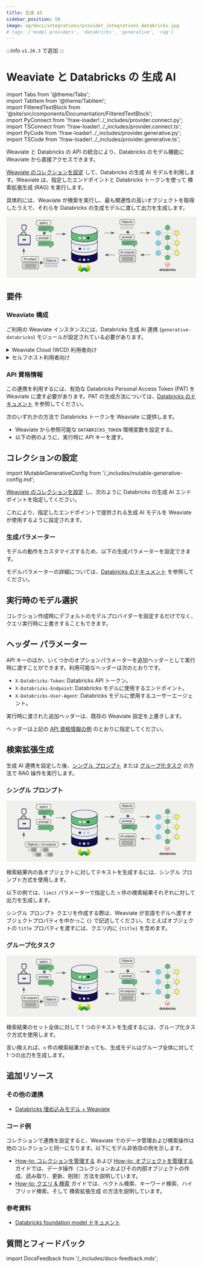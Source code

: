 ```yaml
---
title: 生成 AI
sidebar_position: 50
image: og/docs/integrations/provider_integrations_databricks.jpg
# tags: ['model providers', 'databricks', 'generative', 'rag']
---
```


:::info `v1.26.3` で追加
:::

# Weaviate と Databricks の 生成 AI

import Tabs from '@theme/Tabs';  
import TabItem from '@theme/TabItem';  
import FilteredTextBlock from '@site/src/components/Documentation/FilteredTextBlock';  
import PyConnect from '!!raw-loader!../_includes/provider.connect.py';  
import TSConnect from '!!raw-loader!../_includes/provider.connect.ts';  
import PyCode from '!!raw-loader!../_includes/provider.generative.py';  
import TSCode from '!!raw-loader!../_includes/provider.generative.ts';  

Weaviate と Databricks の API の統合により、Databricks のモデル機能に Weaviate から直接アクセスできます。

[Weaviate のコレクションを設定](#configure-collection) して、Databricks の生成 AI モデルを利用します。Weaviate は、指定したエンドポイントと Databricks トークンを使って 検索拡張生成 (RAG) を実行します。

具体的には、Weaviate が検索を実行し、最も関連性の高いオブジェクトを取得したうえで、それらを Databricks の生成モデルに渡して出力を生成します。

![RAG 連携の図](../_includes/integration_databricks_rag.png)

## 要件

### Weaviate 構成

ご利用の Weaviate インスタンスには、Databricks 生成 AI 連携 (`generative-databricks`) モジュールが設定されている必要があります。

<details>
  <summary>Weaviate Cloud (WCD) 利用者向け</summary>

この連携は Weaviate Cloud (WCD) のサーバーレス インスタンスではデフォルトで有効になっています。

</details>

<details>
  <summary>セルフホスト利用者向け</summary>

- モジュールが有効になっているか確認するため、[クラスターメタデータ](/deploy/configuration/meta.md) をチェックしてください。  
- Weaviate でモジュールを有効化するには、[モジュール構成方法](../../configuration/modules.md) ガイドに従ってください。

</details>

### API 資格情報

この連携を利用するには、有効な Databricks Personal Access Token (PAT) を Weaviate に渡す必要があります。PAT の生成方法については、[Databricks のドキュメント](https://docs.databricks.com/en/dev-tools/auth/pat.html) を参照してください。

次のいずれかの方法で Databricks トークンを Weaviate に提供します。

- Weaviate から参照可能な `DATABRICKS_TOKEN` 環境変数を設定する。  
- 以下の例のように、実行時に API キーを渡す。

<Tabs groupId="languages">

  <TabItem value="py" label="Python API v4">
    <FilteredTextBlock
      text={PyConnect}
      startMarker="# START DatabricksInstantiation"
      endMarker="# END DatabricksInstantiation"
      language="py"
    />
  </TabItem>
  <TabItem value="js" label="JS/TS API v3">
    <FilteredTextBlock
      text={TSConnect}
      startMarker="// START DatabricksInstantiation"
      endMarker="// END DatabricksInstantiation"
      language="ts"
    />
  </TabItem>

</Tabs>

## コレクションの設定

import MutableGenerativeConfig from '/_includes/mutable-generative-config.md';

<MutableGenerativeConfig />

[Weaviate のコレクションを設定](../../manage-collections/generative-reranker-models.mdx#specify-a-generative-model-integration) し、次のように Databricks の生成 AI エンドポイントを指定してください。

<Tabs groupId="languages">
  <TabItem value="py" label="Python API v4">
    <FilteredTextBlock
      text={PyCode}
      startMarker="# START BasicGenerativeDatabricks"
      endMarker="# END BasicGenerativeDatabricks"
      language="py"
    />
  </TabItem>

  <TabItem value="js" label="JS/TS API v3">
    <FilteredTextBlock
      text={TSCode}
      startMarker="// START BasicGenerativeDatabricks"
      endMarker="// END BasicGenerativeDatabricks"
      language="ts"
    />
  </TabItem>
</Tabs>

これにより、指定したエンドポイントで提供される生成 AI モデルを Weaviate が使用するように設定されます。

### 生成パラメーター

モデルの動作をカスタマイズするため、以下の生成パラメーターを設定できます。

<Tabs groupId="languages">
  <TabItem value="py" label="Python API v4">
    <FilteredTextBlock
      text={PyCode}
      startMarker="# START FullGenerativeDatabricks"
      endMarker="# END FullGenerativeDatabricks"
      language="py"
    />
  </TabItem>

  <TabItem value="js" label="JS/TS API v3">
    <FilteredTextBlock
      text={TSCode}
      startMarker="// START FullGenerativeDatabricks"
      endMarker="// END FullGenerativeDatabricks"
      language="ts"
    />
  </TabItem>

</Tabs>

モデルパラメーターの詳細については、[Databricks のドキュメント](https://docs.databricks.com/en/machine-learning/foundation-models/api-reference.html#chat-task) を参照してください。

## 実行時のモデル選択

コレクション作成時にデフォルトのモデルプロバイダーを設定するだけでなく、クエリ実行時に上書きすることもできます。

<Tabs groupId="languages">
  <TabItem value="py" label="Python API v4">
    <FilteredTextBlock
      text={PyCode}
      startMarker="# START RuntimeModelSelectionDatabricks"
      endMarker="# END RuntimeModelSelectionDatabricks"
      language="py"
    />
  </TabItem>
  <TabItem value="js" label="JS/TS Client v3">
    <FilteredTextBlock
          text={TSCode}
          startMarker="// START RuntimeModelSelectionDatabricks"
          endMarker="// END RuntimeModelSelectionDatabricks"
          language="ts"
        />
  </TabItem>
</Tabs>

## ヘッダー パラメーター

API キーのほか、いくつかのオプションパラメーターを追加ヘッダーとして実行時に渡すことができます。利用可能なヘッダーは次のとおりです。

- `X-Databricks-Token`: Databricks API トークン。
- `X-Databricks-Endpoint`: Databricks モデルに使用するエンドポイント。
- `X-Databricks-User-Agent`: Databricks モデルに使用するユーザーエージェント。

実行時に渡された追加ヘッダーは、既存の Weaviate 設定を上書きします。

ヘッダーは上記の [API 資格情報の例](#api-credentials) のとおりに指定してください。

## 検索拡張生成

生成 AI 連携を設定した後、[シングル プロンプト](#single-prompt) または [グループ化タスク](#grouped-task) の方法で RAG 操作を実行します。

### シングル プロンプト

![シングル プロンプト RAG 連携は検索結果ごとに個別の出力を生成します](../_includes/integration_databricks_rag_single.png)

検索結果内の各オブジェクトに対してテキストを生成するには、シングル プロンプト方式を使用します。

以下の例では、`limit` パラメーターで指定した `n` 件の検索結果それぞれに対して出力を生成します。

シングル プロンプト クエリを作成する際は、Weaviate が言語モデルへ渡すオブジェクトプロパティを中かっこ `{}` で記述してください。たとえばオブジェクトの `title` プロパティを渡すには、クエリ内に `{title}` を含めます。

<Tabs groupId="languages">

  <TabItem value="py" label="Python API v4">
    <FilteredTextBlock
      text={PyCode}
      startMarker="# START SinglePromptExample"
      endMarker="# END SinglePromptExample"
      language="py"
    />
  </TabItem>
  <TabItem value="js" label="JS/TS API v3">
    <FilteredTextBlock
      text={TSCode}
      startMarker="// START SinglePromptExample"
      endMarker="// END SinglePromptExample"
      language="ts"
    />
  </TabItem>

</Tabs>

### グループ化タスク

![グループ化タスク RAG 連携は検索結果のセットに対して 1 つの出力を生成します](../_includes/integration_databricks_rag_grouped.png)

検索結果のセット全体に対して 1 つのテキストを生成するには、グループ化タスク方式を使用します。

言い換えれば、`n` 件の検索結果があっても、生成モデルはグループ全体に対して 1 つの出力を生成します。

<Tabs groupId="languages">

  <TabItem value="py" label="Python API v4">
    <FilteredTextBlock
      text={PyCode}
      startMarker="# START GroupedTaskExample"
      endMarker="# END GroupedTaskExample"
      language="py"
    />
  </TabItem>

  <TabItem value="js" label="JS/TS API v3">
    <FilteredTextBlock
      text={TSCode}
      startMarker="// START GroupedTaskExample"
      endMarker="// END GroupedTaskExample"
      language="ts"
    />
  </TabItem>

</Tabs>

<!-- ## References -->

## 追加リソース

### その他の連携

- [Databricks 埋め込みモデル + Weaviate](./embeddings.md)

### コード例

コレクションで連携を設定すると、Weaviate でのデータ管理および検索操作は他のコレクションと同一になります。以下にモデル非依存の例を示します。

- [How-to: コレクションを管理する](../../manage-collections/index.mdx) および [How-to: オブジェクトを管理する](../../manage-objects/index.mdx) ガイドでは、データ操作（コレクションおよびその内部オブジェクトの作成、読み取り、更新、削除）方法を説明しています。
- [How-to: クエリ & 検索](../../search/index.mdx) ガイドでは、ベクトル検索、キーワード検索、ハイブリッド検索、そして 検索拡張生成 の方法を説明しています。

### 参考資料

- [Databricks foundation model ドキュメント](https://docs.databricks.com/en/machine-learning/foundation-models/api-reference.html)

## 質問とフィードバック

import DocsFeedback from '/_includes/docs-feedback.mdx';

<DocsFeedback/>

